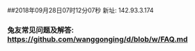 ##2018年09月28日07时12分07秒 新址: 142.93.3.174
### 兔友常见问题及解答: https://github.com/wanggonging/d/blob/w/FAQ.md
